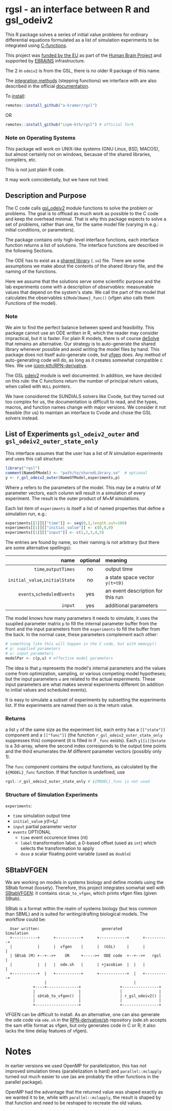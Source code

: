 # rgsl - an interface between R and gsl_odeiv2

This R package solves a series of initial value problems for ordinary
differential equations formulated as a list of simulation
experiments to be integrated using [C-functions](MODELS.md).

This project was [funded by the EU](./ACKNOWLEDGMENTS.md) as part of
the [Human Brain Project](https://www.humanbrainproject.eu/en/) and
supported by [EBRAINS](https://ebrains.eu/) infrastructure.

The 2 in `odeiv2` is from the GSL, there is no older R package of this
name.

The [integration methods](./integrators.md) (stepping functions) we interface with are
also described in the official [documentation](https://www.gnu.org/software/gsl/doc/html/ode-initval.html).

To [install](INSTALL.md):

```R
remotes::install_github("a-kramer/rgsl")

```

OR

```R
remotes::install_github("icpm-kth/rgsl") # official fork
```

### Note on Operating Systems

This package will work on UNIX-like systems (GNU Linux, BSD, MACOS),
but almost certainly not on windows, because of the shared libraries,
compilers, etc.

This is not just plain R code.

It may work coincidentally, but we have not tried.

## Description and Purpose

The C code calls
[gsl_odeiv2](https://www.gnu.org/software/gsl/doc/html/ode-initval.html)
module functions to solve the problem or problems. The goal is to
offload as much work as possible to the C code and keep the overhead
minimal. That is why this package expects to solve a set of problems,
rather than one, for the same model file (varying in e.g.: initial
conditions, or parameters).

The package contains only high-level interface functions, each
interface function returns a list of solutions. The interface
functions are described in the following Sections.

The ODE has to exist as a [shared library](MODELS.md) (`.so`)
file. There are some assumptions we make about the contents of the
shared library file, and the naming of the functions.

Here we assume that the solutions serve some scientific purpose and
the lab experiments come with a description of _observables_: measureable values
that depend on the system's state. We call the part of the model that calculates the observables
`${ModelName}_func()` (vfgen also calls them *Functions* of the model).

### Note

We aim to find the perfect balance between speed and
feasibility. This package cannot use an ODE written in R, which the
reader may consider impractical, but it is faster. For plain R
models, there is of course
[deSolve](https://cran.r-project.org/web/packages/deSolve/) that
remains an alternative. Our strategy is to auto-generate the shared
library whenever possible and avoid writing the model files by
hand. This package does not itself auto-generate code, but
[vfgen](https://warrenweckesser.github.io/vfgen/) does. Any method of
auto-generating code will do, as long as it creates somewhat
compatible c files. We use
[icpm-kth/RPN-derivative](icpm-kth/RPN-derivative).

The GSL
[odeiv2](https://www.gnu.org/software/gsl/doc/html/ode-initval.html)
module is well documented. In addition, we have decided on this rule:
the C functions return the number of principal return values, when
called with `NULL` pointers.

We have considiered the SUNDIALS solvers like Cvode, but they turned
out too complex for us, the documentation is difficult to read, and
the types, macros, and function names change with major versions. We
consider it not feasible (for us) to maintain an interface to Cvode
and chose the GSL solvers instead.

## List of Experiments `gsl_odeiv2_outer` and `gsl_odeiv2_outer_state_only`

This interface assumes that the user has a list of *N* simulation
experiments and uses this call structure:

```R
library("rgsl")
comment(NameOfModel) <- "path/to/sharedLibrary.so"  # optional
y <- r_gsl_odeiv2_outer(NameOfModel,experiments,p)
```

Where `p` refers to the parameters of the model. This may be a matrix
of _M_ parameter vectors, each column will result in a simulation of
every experiment. The result is the outer product of _M_×_M_
simulations.

Each list item of `experiments` is itself a list of named properties that define a simulation
run, e.g.:

```R
experiments[[1]][["time"]] <- seq(0,1,length.out=100)
experiments[[1]][["initial_value"]] <- c(0,0,0)
experiments[[1]][["input"]] <- c(1,2,3,4,5)
```

The entries are found by name, so their naming is not arbitrary
(but there are some alternative spellings):

|                           name | optional | meaning                           |
|-------------------------------:|:--------:|:----------------------------------|
|           `time`,`outputTimes` | no       | output time                       |
| `initial_value`,`initialState` | no       | a state space vector `y(t=t0)`    |
|     `events`,`scheduledEvents` | yes      | an event description for this run |
|                        `input` | yes      | additional parameters             |

The model knows how many parameters it needs to simulate, it uses the
suuplied parameter matrix `p` to fill the internal parameter buffer
from the front and the input parameters from the `experiments` to fill
the buffer from the back. In the normal case, these parameters complement each other:

```R
# something like this will happen in the C code, but with memcpy()
# p: supplied parameters
# u: input parameters
modelPar <- c(p,u) # effective model parameters
```

The idea is that `p` represents the model's internal parameters and
the values come from optimization, sampling, or various competing
model hypotheses; but the input parameters `u` are related to the
actual experiments. These input parameters are what makes several
experiments different (in addition to initial values and scheduled
events).

It is easy to simulate a subset of experiments by subsetting the experiments list.
If the experiments are named then so is the return value.

### Returns

a list `y` of the same size as the experiment list, each entry has a
`[["state"]]` component and a `[["func"]]` (the function
`r_gsl_odeiv2_outer_state_only` suppresses this) component (it is
filled in if `_func` exists). Each `y[[i]]$state` is a 3d-array, where
the second index corresponds to the output time points and the third
enumerates the _M_ different parameter vectors (possibly only 1).

The `func` component contains the output functions, as calculated by
the `${MODEL}_func` function. If that function is undefined, use

```R
rgsl::r_gsl_odeiv2_outer_state_only # ${MODEL}_func is not used
```

### Structure of Simulation Experiments

`experiments`:

- `time` simulation output time
- `initial_value` *y(t=t₀)*
- `input` partial parameter vector
- `events` OPTIONAL
    + `time` event occurence times (nt)
    + `label` transformation label, a 0-based offset (used as `int`) which selects the transformation to apply
    + `dose` a scalar floating point variable (used as `double`)

## SBtabVFGEN

We are working on models in systems biology and define models using
the SBtab format (loosely). Therefore, this project integrates somwhat well with
[SBtabVFGEN](https://github.com/a-kramer/SBtabVFGEN): it contains
`sbtab_to_vfgen`, which prints vfgen files (given SBtab). 

SBtab is a format within the realm of systems biology (but less common
than SBML) and is suited for writing/drafting biological models. The
workflow could be:


```
  User written:                           generated          Simulation
  +-----------+      +-----------+      +------------+      +----------+
  |           |      |  vfgen    |      |  (GSL)     |      |          |
  | SBtab (M) +--+-->+    OR     +----->+  ODE code  +--+-->+   rgsl   |
  |           |  |   |  ode.sh   |      | +jacobian  |  |   |          |
  +-----------+  |   +-----------+      +------------+  |   +----------+
                 |                                      |
            +----+--------------+                 +----------------+
            |                   |                 |                |
            | sbtab_to_vfgen()  |                 | r_gsl_odeiv2() |
            |                   |                 |                |
            +-------------------+                 +----------------+

```

VFGEN can be difficult to install. As an alternative, one can also
generate the ode code via `ode.sh` in the
[RPN-derivative/sh](github.com/icpm-kth/RPN-derivative) repository
(ode.sh accepts the sam efile format as vfgen, but only generates code
in C or R; it also lacks the time delay features of vfgen).

# Notes

In earlier versions we used OpenMP for parallelization, this has not
improved simulation times (parallelization is hard) and
`parallel::mclapply` turned out much easier to use (as are probably
the other functions in the parallel package).

OpenMP had the advantage that the returned value was shaped exactly as
we wanted it to be, while with `parallel::mclapply`, the result is
shaped by that function and need to be reshaped to recreate the old
values.

